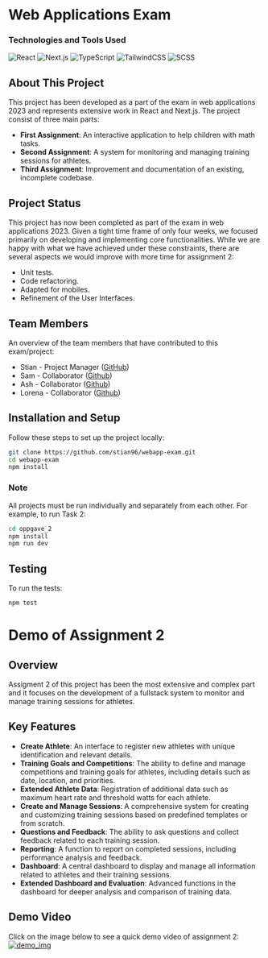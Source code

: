 # Web Applications Exam

### Technologies and Tools Used
![React](https://img.shields.io/badge/React-%2320232a.svg?style=for-the-badge&logo=react)
![Next.js](https://img.shields.io/badge/Next.js-%23000000.svg?style=for-the-badge&logo=nextdotjs&logoColor=white)
![TypeScript](https://img.shields.io/badge/TypeScript-%233178C6.svg?style=for-the-badge&logo=typescript&logoColor=white)
![TailwindCSS](https://img.shields.io/badge/Tailwind_CSS-%2338B2AC.svg?style=for-the-badge&logo=tailwind-css&logoColor=white)
![SCSS](https://img.shields.io/badge/SCSS-hotpink.svg?style=for-the-badge&logo=SCSS&logoColor=white)

## About This Project
This project has been developed as a part of the exam in web applications 2023 and represents extensive 
work in React and Next.js. The project consist of three main parts:

- **First Assignment**: An interactive application to help children with math tasks.
- **Second Assignment**: A system for monitoring and managing training sessions for athletes.
- **Third Assignment**: Improvement and documentation of an existing, incomplete codebase.

## Project Status

This project has now been completed as part of the exam in web applications 2023. Given a tight time frame of only four weeks, 
we focused primarily on developing and implementing core functionalities. While we are happy with what we have achieved under these 
constraints, there are several aspects we would improve with more time for assignment 2:
- Unit tests.
- Code refactoring.
- Adapted for mobiles.
- Refinement of the User Interfaces.

## Team Members
An overview of the team members that have contributed to this exam/project:

- Stian - Project Manager ([GitHub](https://github.com/stian96))
- Sam - Collaborator ([Github](https://github.com/sammish93))
- Ash - Collaborator ([Github](https://github.com/a5h71))
- Lorena - Collaborator ([Github](https://github.com/LorenaHolmeide))

## Installation and Setup
Follow these steps to set up the project locally:

```bash
git clone https://github.com/stian96/webapp-exam.git
cd webapp-exam
npm install
```

### Note
All projects must be run individually and separately from each other. For example, to run Task 2:
```bash
cd oppgave_2
npm install
npm run dev
```

## Testing
To run the tests:
```bash
npm test
```

# Demo of Assignment 2

## Overview
Assigment 2 of this project has been the most extensive and complex part and it focuses on the development of a 
fullstack system to monitor and manage training sessions for athletes.

## Key Features
- **Create Athlete**: An interface to register new athletes with unique identification and relevant details.
- **Training Goals and Competitions**: The ability to define and manage competitions and training goals for athletes, including details such as date, location, and priorities.
- **Extended Athlete Data**: Registration of additional data such as maximum heart rate and threshold watts for each athlete.
- **Create and Manage Sessions**: A comprehensive system for creating and customizing training sessions based on predefined templates or from scratch.
- **Questions and Feedback**: The ability to ask questions and collect feedback related to each training session.
- **Reporting**: A function to report on completed sessions, including performance analysis and feedback.
- **Dashboard**: A central dashboard to display and manage all information related to athletes and their training sessions.
- **Extended Dashboard and Evaluation**: Advanced functions in the dashboard for deeper analysis and comparison of training data.

## Demo Video
Click on the image below to see a quick demo video of assignment 2:
[![demo_img](https://github.com/stian96/webapp-exam/assets/92892505/1f01225f-6b16-44c6-baa2-3a51ad0a938b)](https://vimeo.com/890618935?share=copy)

